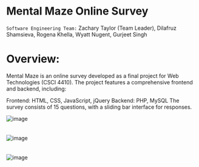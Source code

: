 # Mental Maze Online Survey
`Software Engineering Team:` Zachary Taylor (Team Leader), Dilafruz Shamsieva, Rogena Khella, Wyatt Nugent, Gurjeet Singh

# Overview:
Mental Maze is an online survey developed as a final project for Web Technologies (CSCI 4410). The project features a comprehensive frontend and backend, including:

Frontend: HTML, CSS, JavaScript, jQuery
Backend: PHP, MySQL
The survey consists of 15 questions, with a sliding bar interface for responses.


![image](https://github.com/DilafruzShamsieva/Web-Technologies/assets/124469454/78d554f1-a59e-4cfa-a568-eca08a0c1e16)
<br>
<br>
<br>
![image](https://github.com/DilafruzShamsieva/Web-Technologies/assets/124469454/321080a1-ac7a-458a-ab57-a512da45eff2)
<br>
<br>
<br>
![image](https://github.com/DilafruzShamsieva/Web-Technologies/assets/124469454/389cddbc-8324-4e1c-bd22-58c88613751a)
